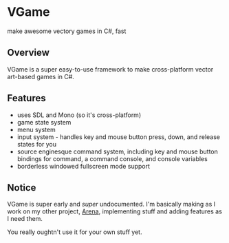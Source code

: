 VGame
=====

make awesome vectory games in C#, fast


Overview
--------

VGame is a super easy-to-use framework to make cross-platform vector art-based games in C#.


Features
--------

- uses SDL and Mono (so it's cross-platform)
- game state system
- menu system
- input system - handles key and mouse button press, down, and release states for you
- source enginesque command system, including key and mouse button bindings for command, a command console, and console variables
- borderless windowed fullscreen mode support


Notice
------

VGame is super early and *super* undocumented. I'm basically making as I work on my other project, [Arena](http://github.com/adamrezich/arena), implementing stuff and adding features as I need them.

You really oughtn't use it for your own stuff yet.